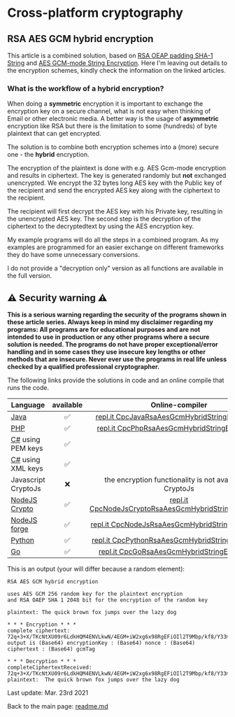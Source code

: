 # Cross-platform cryptography

## RSA AES GCM hybrid encryption

This article is a combined solution, based on [RSA OEAP padding SHA-1 String](rsa_encryption_oaep_sha1_string.md) and [AES GCM-mode String Encryption](aes_gcm_256_string_encryption.md). Here I'm leaving out details to the encryption schemes, kindly check the information on the linked articles.

### What is the workflow of a hybrid encryption?

When doing a **symmetric** encryption it is important to exchange the encryption key on a secure channel, what is not easy when thinking of Email or other electronic media. A better way is the usage of **asymmetric** encryption like RSA but there is the limitation to some (hundreds) of byte plaintext that can get encrypted.

The solution is to combine both encryption schemes into a (more) secure one - the **hybrid** encryption.

The encryption of the plaintext is done with e.g. AES Gcm-mode encryption and results in ciphertext. The key is generated randomly but **not** exchanged unencrypted. We encrypt the 32 bytes long AES key with the Public key of the recipient and send the encrypted AES key along with the ciphertext to the recipient.

The recipient will first decrypt the AES key with his Private key, resulting in the unencrypted AES key. The second step is the decryption of the ciphertext to the decryptedtext by using the AES encryption key.

My example programs will do all the steps in a combined program. As my examples are programmed for an easier exchange on different frameworks they do have some unnecessary conversions.

I do not provide a "decryption only" version as all functions are available in the full version.

## :warning: Security warning :warning:

**This is a serious warning regarding the security of the programs shown in these article series.  Always keep in mind my disclaimer regarding my programs: All programs are for educational purposes and are not intended to use in production or any other programs where a  secure solution is needed. The programs do not have proper exceptional/error handling and in some cases they use insecure key lengths or other methods that are insecure. Never ever use the programs in real life unless checked by a qualified professional cryptographer.**

The following links provide the solutions in code and an online compile that runs the code.

| Language | available | Online-compiler
| ------ | :---: | :----: |
| [Java](../RsaAesGcmHybridEncryptionString/RsaAesGcmHybridEncryption.java) | :white_check_mark: | [repl.it CpcJavaRsaAesGcmHybridStringEncryption](https://repl.it/@javacrypto/CpcJavaRsaAesGcmHybridStringEncryption#Main.java/)
| [PHP](../RsaAesGcmHybridEncryptionString/RsaAesGcmHybridEncryption.php) | :white_check_mark: | [repl.it CpcPhpRsaAesGcmHybridStringEncryption](https://repl.it/@javacrypto/CpcPhpRsaAesGcmHybridStringEncryption#main.php/)
| [C#](../RsaAesGcmHybridEncryptionString/RsaAesGcmHybridEncryptionPem.cs) using PEM keys | :white_check_mark: | 
| [C#](../RsaAesGcmHybridEncryptionString/RsaAesGcmHybridEncryptionXml.cs) using XML keys | :white_check_mark: | 
| Javascript CryptoJs | :x: | the encryption functionality is not available in CryptoJs
| [NodeJS Crypto](../RsaAesGcmHybridEncryptionString/RsaAesGcmHybridEncryptionNodeJsCrypto.js) | :white_check_mark: | [repl.it CpcNodeJsCryptoRsaAesGcmHybridStringEncryption](https://repl.it/@javacrypto/CpcNodeJsCryptoRsaAesGcmHybridStringEncryption#index.js/)
| [NodeJS forge](../RsaAesGcmHybridEncryptionString/RsaAesGcmHybridEncryptionNodeJs.js) | :white_check_mark: | [repl.it CpcNodeJsRsaAesGcmHybridStringEncryption](https://repl.it/@javacrypto/CpcNodeJsRsaAesGcmHybridStringEncryption#index.js/)
| [Python](../RsaAesGcmHybridEncryptionString/RsaAesGcmHybridEncryption.py) | :white_check_mark: | [repl.it CpcPythonRsaAesGcmHybridStringEncryption](https://repl.it/@javacrypto/CpcPythonRsaAesGcmHybridStringEncryption#Main.py/)
| [Go](../RsaAesGcmHybridEncryptionString/RsaAesGcmHybridEncryption.go) | :white_check_mark: | [repl.it CpcGoRsaAesGcmHybridStringEncryption](https://repl.it/@javacrypto/CpcGoRsaAesGcmHybridStringEncryption#main.go/)

This is an output (your will differ because a random element):

```plaintext
RSA AES GCM hybrid encryption

uses AES GCM 256 random key for the plaintext encryption
and RSA OAEP SHA 1 2048 bit for the encryption of the random key

plaintext: The quick brown fox jumps over the lazy dog

* * * Encryption * * *
complete ciphertext: 72q+3+X/TKcNtXU09r6LdkHQM4ENVLkwN/4EGM+iW2xg6x98RgEFiOIl2T9Mbp/kf8/Y33mZdQ+Eq3wqjG/XuWakTpkaqI1W3SFZyHTeiVwhqpT1cYvEKAXDN31jy687BPs5QN6BVM2hfMcZ9YdQdHG+/ee9jdNs2MNroQfBH2NUYF3MXEfd6L3MB+OSMcZN6wmpBENhb/Xz4QChIhn7ztEm5HJwzZtDTulM/juzs2v9TEE4kDOBAu8tave+iGfajkQeZg8zWcD5nW/pi3++P5S/9hFjZ/3Cyi6xHRdGvv81J7WupDDoQlB8nNol+WzQTfiP48PFaNg65QzvylLIXw==:7Bf0B6HGWyCaCJqr:crqPzG0RqPbqR/dbwgOsyOt/VNxhEoAzvbByLwmb5jIz9TZ0JAVc6Gj8Kg==:r9UcANJ0P4fC5CnbnUXR4A==
output is (Base64) encryptionKey : (Base64) nonce : (Base64) ciphertext : (Base64) gcmTag

* * * Decryption * * *
completeCiphertextReceived: 72q+3+X/TKcNtXU09r6LdkHQM4ENVLkwN/4EGM+iW2xg6x98RgEFiOIl2T9Mbp/kf8/Y33mZdQ+Eq3wqjG/XuWakTpkaqI1W3SFZyHTeiVwhqpT1cYvEKAXDN31jy687BPs5QN6BVM2hfMcZ9YdQdHG+/ee9jdNs2MNroQfBH2NUYF3MXEfd6L3MB+OSMcZN6wmpBENhb/Xz4QChIhn7ztEm5HJwzZtDTulM/juzs2v9TEE4kDOBAu8tave+iGfajkQeZg8zWcD5nW/pi3++P5S/9hFjZ/3Cyi6xHRdGvv81J7WupDDoQlB8nNol+WzQTfiP48PFaNg65QzvylLIXw==:7Bf0B6HGWyCaCJqr:crqPzG0RqPbqR/dbwgOsyOt/VNxhEoAzvbByLwmb5jIz9TZ0JAVc6Gj8Kg==:r9UcANJ0P4fC5CnbnUXR4A==
plaintext:  The quick brown fox jumps over the lazy dog

```

Last update: Mar. 23rd 2021

Back to the main page: [readme.md](../readme.md)